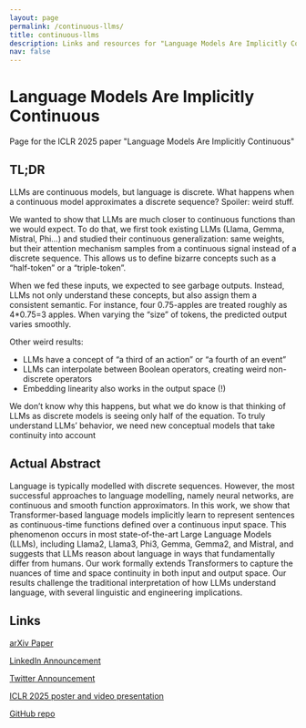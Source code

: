 ```yaml
---
layout: page
permalink: /continuous-llms/
title: continuous-llms
description: Links and resources for "Language Models Are Implicitly Continuous".
nav: false
---
```



# Language Models Are Implicitly Continuous

Page for the ICLR 2025 paper "Language Models Are Implicitly Continuous"

## TL;DR

LLMs are continuous models, but language is discrete. What happens when a continuous model approximates a discrete sequence? Spoiler: weird stuff.

We wanted to show that LLMs are much closer to continuous functions than we would expect. To do that, we first took existing LLMs (Llama, Gemma, Mistral, Phi…) and studied their continuous generalization: same weights, but their attention mechanism samples from a continuous signal instead of a discrete sequence.
This allows us to define bizarre concepts such as a “half-token” or a “triple-token”.

When we fed these inputs, we expected to see garbage outputs. Instead, LLMs not only understand these concepts, but also assign them a consistent semantic. For instance, four 0.75-apples are treated roughly as 4*0.75=3 apples. When varying the “size” of tokens, the predicted output varies smoothly.

Other weird results:
- LLMs have a concept of “a third of an action” or “a fourth of an event”
- LLMs can interpolate between Boolean operators, creating weird non-discrete operators
- Embedding linearity also works in the output space (!)

We don’t know why this happens, but what we do know is that thinking of LLMs as discrete models is seeing only half of the equation. To truly understand LLMs’ behavior, we need new conceptual models that take continuity into account

## Actual Abstract

Language is typically modelled with discrete sequences. However, the most successful approaches to language modelling, namely neural networks, are continuous and smooth function approximators. In this work, we show that Transformer-based language models implicitly learn to represent sentences as continuous-time functions defined over a continuous input space. This phenomenon occurs in most state-of-the-art Large Language Models (LLMs), including Llama2, Llama3, Phi3, Gemma, Gemma2, and Mistral, and suggests that LLMs reason about language in ways that fundamentally differ from humans. Our work formally extends Transformers to capture the nuances of time and space continuity in both input and output space. Our results challenge the traditional interpretation of how LLMs understand language, with several linguistic and engineering implications.

## Links

[arXiv Paper](https://arxiv.org/abs/2504.03933)

[LinkedIn Announcement](https://www.linkedin.com/feed/update/urn:li:activity:7315367010815631360/)

[Twitter Announcement](https://x.com/MarroSamuele/status/1909597362302878189)

[ICLR 2025 poster and video presentation](https://iclr.cc/virtual/2025/poster/29613)

[GitHub repo](https://github.com/samuelemarro/continuous-llm-experiments)
